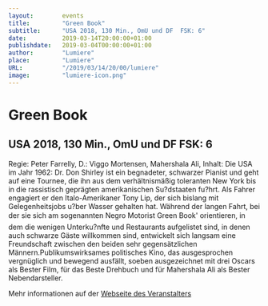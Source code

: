 ```yaml
---
layout:        events
title:         "Green Book"
subtitle:      "USA 2018, 130 Min., OmU und DF  FSK: 6"
date:          2019-03-14T20:00:00+01:00
publishdate:   2019-03-04T00:00:00+01:00
author:        "Lumiere"
place:         "Lumiere"
URL:           "/2019/03/14/20/00/lumiere"
image:         "lumiere-icon.png"
---
```


Green Book
===========

USA 2018, 130 Min., OmU und DF  FSK: 6
-----------

Regie: Peter Farrelly, D.: Viggo Mortensen, Mahershala Ali, Inhalt: Die USA im Jahr 1962: Dr. Don Shirley ist ein begnadeter, schwarzer  Pianist und geht auf eine Tournee, die ihn aus dem verhältnismäßig toleranten New York bis in die rassistisch geprägten amerikanischen Su?dstaaten fu?hrt. Als Fahrer engagiert er den Italo-Amerikaner Tony Lip, der sich bislang mit Gelegenheitsjobs u?ber Wasser gehalten hat. Während der langen Fahrt, bei der sie sich am sogenannten Negro Motorist Green Book' orientieren, in dem die wenigen Unterku?nfte und Restaurants aufgelistet sind, in denen auch schwarze Gäste willkommen sind, entwickelt sich langsam eine Freundschaft zwischen den beiden sehr gegensätzlichen Männern.Publikumswirksames politisches Kino, das ausgesprochen vergnüglich und bewegend ausfällt, soeben ausgezeichnet mit drei Oscars als Bester Film, für das Beste Drehbuch und für Mahershala Ali als Bester Nebendarsteller.

Mehr informationen auf der [Webseite des Veranstalters](http://www.lumiere.de/19/03/green.htm)
